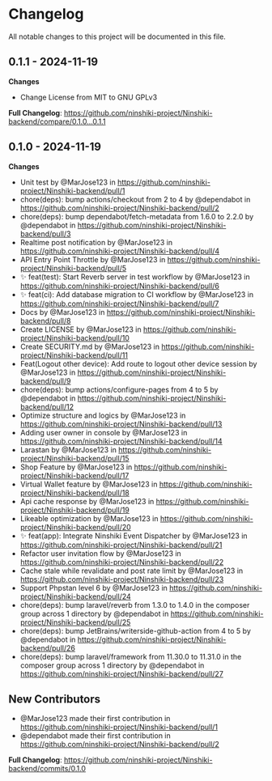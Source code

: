 <!--- BEGIN HEADER -->
# Changelog

All notable changes to this project will be documented in this file.

<!--- END HEADER -->
## 0.1.1 - 2024-11-19

**Changes**

* Change License from MIT to GNU GPLv3

**Full Changelog**: https://github.com/ninshiki-project/Ninshiki-backend/compare/0.1.0...0.1.1

## 0.1.0 - 2024-11-19

**Changes**

* Unit test by @MarJose123 in https://github.com/ninshiki-project/Ninshiki-backend/pull/1
* chore(deps): bump actions/checkout from 2 to 4 by @dependabot in https://github.com/ninshiki-project/Ninshiki-backend/pull/2
* chore(deps): bump dependabot/fetch-metadata from 1.6.0 to 2.2.0 by @dependabot in https://github.com/ninshiki-project/Ninshiki-backend/pull/3
* Realtime post notification by @MarJose123 in https://github.com/ninshiki-project/Ninshiki-backend/pull/4
* API Entry Point Throttle by @MarJose123 in https://github.com/ninshiki-project/Ninshiki-backend/pull/5
* ✨ feat(test): Start Reverb server in test workflow by @MarJose123 in https://github.com/ninshiki-project/Ninshiki-backend/pull/6
* ✨ feat(ci): Add database migration to CI workflow by @MarJose123 in https://github.com/ninshiki-project/Ninshiki-backend/pull/7
* Docs by @MarJose123 in https://github.com/ninshiki-project/Ninshiki-backend/pull/8
* Create LICENSE by @MarJose123 in https://github.com/ninshiki-project/Ninshiki-backend/pull/10
* Create SECURITY.md by @MarJose123 in https://github.com/ninshiki-project/Ninshiki-backend/pull/11
* Feat(Logout other device): Add route to logout other device session by @MarJose123 in https://github.com/ninshiki-project/Ninshiki-backend/pull/9
* chore(deps): bump actions/configure-pages from 4 to 5 by @dependabot in https://github.com/ninshiki-project/Ninshiki-backend/pull/12
* Optimize structure and logics by @MarJose123 in https://github.com/ninshiki-project/Ninshiki-backend/pull/13
* Adding user owner in console by @MarJose123 in https://github.com/ninshiki-project/Ninshiki-backend/pull/14
* Larastan by @MarJose123 in https://github.com/ninshiki-project/Ninshiki-backend/pull/15
* Shop Feature by @MarJose123 in https://github.com/ninshiki-project/Ninshiki-backend/pull/17
* Virtual Wallet feature by @MarJose123 in https://github.com/ninshiki-project/Ninshiki-backend/pull/18
* Api cache response by @MarJose123 in https://github.com/ninshiki-project/Ninshiki-backend/pull/19
* Likeable optimization by @MarJose123 in https://github.com/ninshiki-project/Ninshiki-backend/pull/20
* ✨ feat(app): Integrate Ninshiki Event Dispatcher by @MarJose123 in https://github.com/ninshiki-project/Ninshiki-backend/pull/21
* Refactor user invitation flow by @MarJose123 in https://github.com/ninshiki-project/Ninshiki-backend/pull/22
* Cache stale while revalidate and post rate limit by @MarJose123 in https://github.com/ninshiki-project/Ninshiki-backend/pull/23
* Support Phpstan level 6  by @MarJose123 in https://github.com/ninshiki-project/Ninshiki-backend/pull/24
* chore(deps): bump laravel/reverb from 1.3.0 to 1.4.0 in the composer group across 1 directory by @dependabot in https://github.com/ninshiki-project/Ninshiki-backend/pull/25
* chore(deps): bump JetBrains/writerside-github-action from 4 to 5 by @dependabot in https://github.com/ninshiki-project/Ninshiki-backend/pull/26
* chore(deps): bump laravel/framework from 11.30.0 to 11.31.0 in the composer group across 1 directory by @dependabot in https://github.com/ninshiki-project/Ninshiki-backend/pull/27

## New Contributors
* @MarJose123 made their first contribution in https://github.com/ninshiki-project/Ninshiki-backend/pull/1
* @dependabot made their first contribution in https://github.com/ninshiki-project/Ninshiki-backend/pull/2

**Full Changelog**: https://github.com/ninshiki-project/Ninshiki-backend/commits/0.1.0

